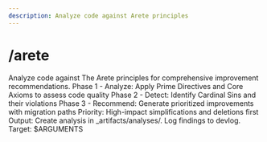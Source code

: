 ```yaml
---
description: Analyze code against Arete principles
---
```


# /arete

<instructions>
Analyze code against The Arete principles for comprehensive improvement recommendations.
</instructions>

<approach>
Phase 1 - Analyze: Apply Prime Directives and Core Axioms to assess code quality
Phase 2 - Detect: Identify Cardinal Sins and their violations
Phase 3 - Recommend: Generate prioritized improvements with migration paths
Priority: High-impact simplifications and deletions first
Output: Create analysis in _artifacts/analyses/. Log findings to devlog.
</approach>

<context>
Target: $ARGUMENTS
</context>